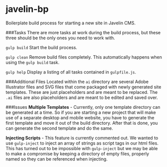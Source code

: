 # javelin-bp
Boilerplate build process for starting a new site in Javelin CMS.

###Tasks
There are more tasks at work during the build process, but these three should be the only ones you need to work with.

`gulp build`
Start the build process.

`gulp clean`
Remove build files completely. This automatically happens when using the `gulp build` task.

`gulp help`
Display a listing of all tasks contained in `gulpfile.js`.


###Additional Files
Located within the `ai` directory are several Adobe Illustrator files and SVG files that come packaged with newly generated site templates. These are just placeholders and are meant to be replaced. The `.ai` files are also placeholders and are meant to be edited and saved over.


###Issues
**Multiple Templates** - Currently, only one template directory can be generated at a time. So if you are starting a new project that will make use of a separate desktop and mobile website, you have to generate the first template and move it out of the build directory. After that is done, you can generate the second template and do the same.

**Injecting Scripts** - This feature is currently commented out. We wanted to use `gulp-inject` to inject an array of strings as script tags in our html files. This has turned out to be impossible with `gulp-inject` but we may be able to make a compromise by keeping a directory of empty files, properly named so they can be referenced when injecting.
